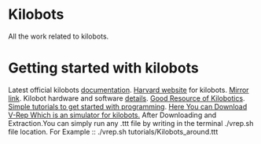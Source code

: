 # Kilobots
All the work related to kilobots.
# Getting started with kilobots
Latest official kilobots [documentation](https://www.k-team.com/mobile-robotics-products/kilobot).
[Harvard website](https://ssr.seas.harvard.edu/kilobots) for kilobots. [Mirror link](http://www.eecs.harvard.edu/ssr/projects/progSA/kilobot.html).
Kilobot hardware and software [details](https://projects.iq.harvard.edu/files/ssr/files/kilobot_documents.zip).
[Good Resource of Kilobotics](http://home.iitb.ac.in/~anuragg/files/kilobotics.pdf).
[Simple tutorials to get started with programming](https://www.kilobotics.com/labs#lab4-orbit).
[Here You can Download V-Rep Which is an simulator for kilobots.](http://www.coppeliarobotics.com/downloads.html)
After Downloading and Extraction.You can simply run any .ttt file by writing in the terminal ./vrep.sh file location. 
For Example :: ./vrep.sh tutorials/Kilobots_around.ttt
